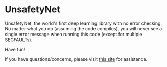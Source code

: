 # UnsafetyNet

UnsafetyNet, the world's first deep learning library with no error checking. No matter what you do (assuming the code compiles), you will never see a single error message when running this code (except for multiple SEGFAULTs).

Have fun!

If you have questions/concerns, please visit [this site](https://www.freecodecamp.org/news/what-is-the-c-programming-language-beginner-tutorial/) for assistance.
